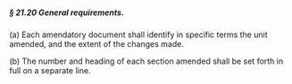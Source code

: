 ##### § 21.20 General requirements. #####

(a) Each amendatory document shall identify in specific terms the unit amended, and the extent of the changes made.

(b) The number and heading of each section amended shall be set forth in full on a separate line.